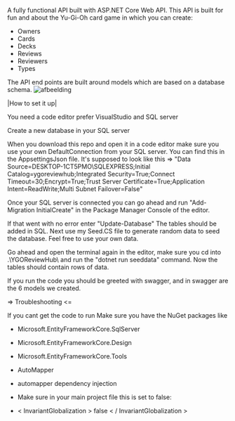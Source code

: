 A fully functional API built with ASP.NET Core Web API. 
This API is built for fun and about the Yu-Gi-Oh card game in which you can create:

- Owners
- Cards
- Decks
- Reviews
- Reviewers
- Types

The API end points are built around models which are based on a database schema.
![afbeelding](https://github.com/hamidquayomi/YGOReviewHub/assets/58644587/43e32e15-6963-4914-8250-50c61475f574)

|How to set it up|

You need a code editor prefer VisualStudio and SQL server

Create a new database in your SQL server 

When you download this repo and open it in a code editor make sure you use your own DefaultConnection from your SQL server. You can find this in the AppsettingsJson file.
It's supposed to look like this => "Data Source=DESKTOP-1CT5PMO\\SQLEXPRESS;Initial Catalog=ygoreviewhub;Integrated Security=True;Connect Timeout=30;Encrypt=True;Trust Server Certificate=True;Application Intent=ReadWrite;Multi Subnet Failover=False"

Once your SQL server is connected you can go ahead and run "Add-Migration InitialCreate" in the Package Manager Console of the editor. 

If that went with no error enter "Update-Database" The tables should be added in SQL.
Next use my Seed.CS file to generate random data to seed the database. Feel free to use your own data.

Go ahead and open the terminal again in the editor, make sure you cd into .\YGOReviewHub\ and run the "dotnet run seeddata" command. Now the tables should contain rows of data.

If you run the code you should be greeted with swagger, and in swagger are the 6 models we created. 

=> Troubleshooting <=

If you cant get the code to run 
Make sure you have the NuGet packages like
- Microsoft.EntityFrameworkCore.SqlServer
- Microsoft.EntityFrameworkCore.Design
- Microsoft.EntityFrameworkCore.Tools
- AutoMapper
- automapper dependency injection

- Make sure in your main project file this is set to false:
- < InvariantGlobalization > false < / InvariantGlobalization >

